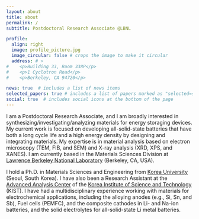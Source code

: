 ```yaml
---
layout: about
title: about
permalink: /
subtitle: Postdoctoral Research Associate @LBNL

profile:
  align: right
  image: profile_picture.jpg
  image_circular: false # crops the image to make it circular
  address: # >
#    <p>Building 33, Room 338P</p>
#    <p>1 Cyclotron Road</p>
#    <p>Berkeley, CA 94720</p>

news: true  # includes a list of news items
selected_papers: true # includes a list of papers marked as "selected={true}"
social: true  # includes social icons at the bottom of the page
---
```


I am a Postdoctoral Research Associate, and I am broadly interested in synthesizing/investigating/analyzing materials for energy storaging devices. My current work is focused on developing all-solid-state batteries that have both a long cycle life and a high energy density by designing and integrating materials. My expertise is in material analysis based on electron microscopy (TEM, FIB, and SEM) and X-ray analysis (XRD, XPS, and XANES). I am currently based in the Materials Sciences Division at [Lawrence Berkeley National Laboratory](https://www.lbl.gov) (Berkeley, CA, USA).

I hold a Ph.D. in Materials Sciences and Engineering from [Korea University](https://www.korea.ac.kr) (Seoul, South Korea). I have also been a Research Assistant at the [Advanced Analysis Center](https://aac.kist.re.kr/eng/index) of the [Korea Institute of Science and Technology](https://eng.kist.re.kr/eng/) (KIST). I have had a multidisciplinary experience working with materials for electrochemical applications, including the alloying anodes (e.g., Si, Sn, and Sb), Fuel cells (PEMFC), and the composite cathodes in Li- and Na-ion batteries, and the solid electrolytes for all-solid-state Li metal batteries.

<!---1
Also I have been investigating the relationship between synthesis parameters and the material properties of the reaction product that control the activity and degradations of electrochemical reactions for energy storage materials. 
-->